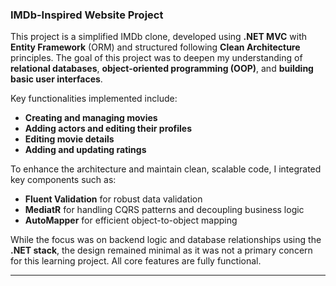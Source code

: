 ### IMDb-Inspired Website Project

This project is a simplified IMDb clone, developed using **.NET MVC** with **Entity Framework** (ORM) and structured following **Clean Architecture** principles. The goal of this project was to deepen my understanding of **relational databases**, **object-oriented programming (OOP)**, and **building basic user interfaces**. 

Key functionalities implemented include:
- **Creating and managing movies**
- **Adding actors and editing their profiles**
- **Editing movie details**
- **Adding and updating ratings**

To enhance the architecture and maintain clean, scalable code, I integrated key components such as:
- **Fluent Validation** for robust data validation
- **MediatR** for handling CQRS patterns and decoupling business logic
- **AutoMapper** for efficient object-to-object mapping

While the focus was on backend logic and database relationships using the **.NET stack**, the design remained minimal as it was not a primary concern for this learning project. All core features are fully functional.

---
